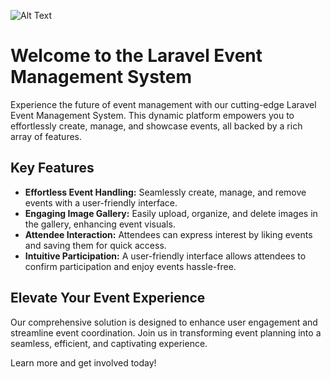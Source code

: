 ![Alt Text](https://user-images.githubusercontent.com/63138189/263990595-f23c4839-954a-4d0f-bd03-08f06fb41765.png)

# Welcome to the Laravel Event Management System

Experience the future of event management with our cutting-edge Laravel Event Management System. This dynamic platform empowers you to effortlessly create, manage, and showcase events, all backed by a rich array of features.

## Key Features

- **Effortless Event Handling:** Seamlessly create, manage, and remove events with a user-friendly interface.
- **Engaging Image Gallery:** Easily upload, organize, and delete images in the gallery, enhancing event visuals.
- **Attendee Interaction:** Attendees can express interest by liking events and saving them for quick access.
- **Intuitive Participation:** A user-friendly interface allows attendees to confirm participation and enjoy events hassle-free.

## Elevate Your Event Experience

Our comprehensive solution is designed to enhance user engagement and streamline event coordination. Join us in transforming event planning into a seamless, efficient, and captivating experience.

Learn more and get involved today!


